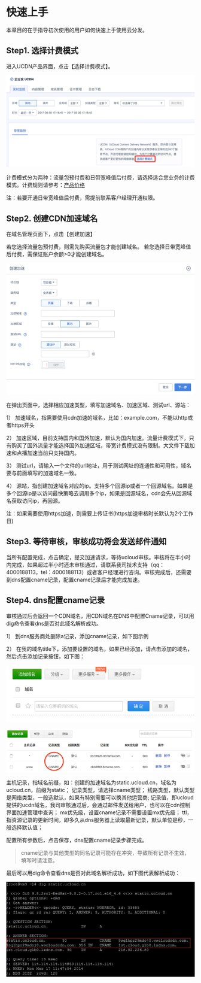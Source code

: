 # 快速上手



本章目的在于指导初次使用的用户如何快速上手使用云分发。

## Step1. 选择计费模式

进入UCDN产品界面，点击【选择计费模式】。

![](/images/ucdn选择计费模式.jpg)

计费模式分为两种：流量包预付费和日带宽峰值后付费，请选择适合您业务的计费模式。计费规则请参考：[产品价格](https://docs.ucloud.cn/storage_cdn/ucdn/charge)

注：若要开通日带宽峰值后付费，需提前联系客户经理开通权限。

## Step2. 创建CDN加速域名

在域名管理页面下，点击【创建加速】

若您选择流量包预付费，则需先购买流量包才能创建域名。
若您选择日带宽峰值后付费，需保证账户余额>0才能创建域名。

![](/images/创建页面加速.jpg)

在弹出页面中，选择相应加速类型，填写加速域名、加速区域、测试url、源站：

1） 加速域名，指需要使用cdn加速的域名，比如：example.com，不能以http或者https开头

2）
加速区域，目前支持国内和国外加速，默认为国内加速。流量计费模式下，只有购买了国外流量才能选择国外加速区域，带宽计费模式没有限制。大文件下载加速和点播加速当前只支持国内。

3） 测试url，请输入一个文件的url地址，用于测试网址的连通性和可用性，域名要与前面填写的加速域名一致。

4）
源站，指创建加速域名对应的ip。支持多个回源ip或者一个回源域名。如果是多个回源ip是以访问最快策略去调用多个ip，如果是回源域名，cdn会先从回源域名获取访问ip，再回源。

注：如果需要使用https加速，则需要上传证书(https加速审核时长默认为2个工作日)

## Step3. 等待审核，审核成功将会发送邮件通知

当所有配置完成，点击确定，提交加速请求，等待ucloud审核。审核将在半小时内完成，如果超过半小时还未审核通过，请联系我司技术支持（qq：4000188113，tel：4000188113）或者客户经理进行咨询。审核完成后，还需要到dns配置cname记录，配置cname记录后才能完成加速。

## Step4. dns配置cname记录

审核通过后会返回一个CDN域名，用CDN域名在DNS中配置Cname记录，可以用dig命令查看dns是否对此域名解析成功。

1） 到dns服务商处删除a记录，添加cname记录，如下图示例

2） 在我的域名title下，添加要设置的域名，如果已经添加，请点击添加的域名， 然后点击添加记录按钮，如下图：

![](/images/cname1.png)

![](/images/cname.png)

主机记录，指域名前缀，如：创建的加速域名为static.ucloud.cn，域名为ucloud.cn，前缀为static；
记录类型，请选择cname类型；
线路类型，默认类型是网络类型，一般选默认，如果有特别需要可以换其他运营商;
记录值，即ucloud提供的ucdn域名，我司审核通过后，会通过邮件发送给用户，也可以在cdn控制界面加速管理中查询；
mx优先级，设置cname记录不需要设置mx优先级；
ttl， 指资源记录的更新时间，即多久从dns服务器上读取最新记录，默认单位是秒，一般选择默认值；

配置所有参数后，点击保存，dns配置cname记录步骤完成。

> cname记录与其他类型的同名记录可能存在冲突，导致所有记录不生效，填写时请注意。

最后可以用dig命令查看dns是否对此域名解析成功，如下图代表解析成功：

![](/images/cname2.png)
